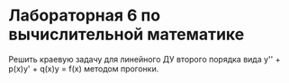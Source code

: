 # Лабораторная 6 по вычислительной математике
Решить краевую задачу для линейного ДУ второго порядка вида y'' + p(x)y' + q(x)y = f(x) методом прогонки.

